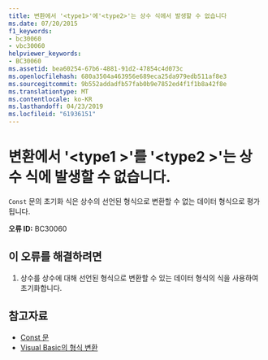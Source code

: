 ```yaml
---
title: 변환에서 '<type1>'에'<type2>'는 상수 식에서 발생할 수 없습니다
ms.date: 07/20/2015
f1_keywords:
- bc30060
- vbc30060
helpviewer_keywords:
- BC30060
ms.assetid: bea60254-67b6-4881-91d2-47854c4d073c
ms.openlocfilehash: 680a3504a463956e689eca25da979edb511af8e3
ms.sourcegitcommit: 9b552addadfb57fab0b9e7852ed4f1f1b8a42f8e
ms.translationtype: MT
ms.contentlocale: ko-KR
ms.lasthandoff: 04/23/2019
ms.locfileid: "61936151"
---
```

# <a name="conversion-from-type1-to-type2-cannot-occur-in-a-constant-expression"></a>변환에서 '\<type1 >'를 '\<type2 >'는 상수 식에 발생할 수 없습니다.
`Const` 문의 초기화 식은 상수의 선언된 형식으로 변환할 수 없는 데이터 형식으로 평가됩니다.  
  
 **오류 ID:** BC30060  
  
## <a name="to-correct-this-error"></a>이 오류를 해결하려면  
  
1. 상수를 상수에 대해 선언된 형식으로 변환할 수 있는 데이터 형식의 식을 사용하여 초기화합니다.  
  
## <a name="see-also"></a>참고자료

- [Const 문](../../visual-basic/language-reference/statements/const-statement.md)
- [Visual Basic의 형식 변환](../../visual-basic/programming-guide/language-features/data-types/type-conversions.md)
